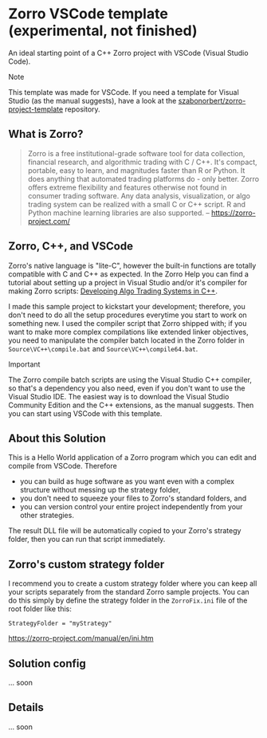 # Zorro VSCode template (experimental, not finished)
An ideal starting point of a C++ Zorro project with VSCode (Visual Studio Code).

> [!NOTE]
> This template was made for VSCode. If you need a template for Visual Studio (as the manual suggests), have a look at the [szabonorbert/zorro-project-template](https://github.com/szabonorbert/zorro-project-template) repository.</b>

## What is Zorro?
>Zorro is a free institutional-grade software tool for data collection, financial research, and algorithmic trading with C / C++.  It's compact, portable, easy to learn, and magnitudes faster than R or Python. It does anything that automated trading platforms do - only better. Zorro offers extreme flexibility and features otherwise not found in consumer trading software. Any data analysis, visualization, or algo trading system can be realized with a small C or C++ script. R and Python machine learning libraries are also supported. _–_ <https://zorro-project.com/>

## Zorro, C++, and VSCode
Zorro's native language is "lite-C", however the built-in functions are totally compatible with C and C++ as expected. In the Zorro Help you can find a tutorial about setting up a project in Visual Studio and/or it's compiler for making Zorro scripts: [Developing Algo Trading Systems in C++](https://zorro-project.com/manual/en/dlls.htm).

I made this sample project to kickstart your development; therefore, you don't need to do all the setup procedures everytime you start to work on something new. I used the compiler script that Zorro shipped with; if you want to make more complex compilations like extended linker objectives, you need to manipulate the compiler batch located in the Zorro folder in ```Source\VC++\compile.bat``` and ```Source\VC++\compile64.bat```.

> [!IMPORTANT]  
> The Zorro compile batch scripts are using the Visual Studio C++ compiler, so that's a dependency you also need, even if you don't want to use the Visual Studio IDE. The easiest way is to download the Visual Studio Community Edition and the C++ extensions, as the manual suggests. Then you can start using VSCode with this template.

## About this Solution

This is a Hello World application of a Zorro program which you can edit and compile from VSCode. Therefore

* you can build as huge software as you want even with a complex structure without messing up the strategy folder,
* you don't need to squeeze your files to Zorro's standard folders, and
* you can version control your entire project independently from your other strategies.

The result DLL file will be automatically copied to your Zorro's strategy folder, then you can run that script immediately.

## Zorro's custom strategy folder

I recommend you to create a custom strategy folder where you can keep all your scripts separately from the standard Zorro sample projects. You can do this simply by define the strategy folder in the `ZorroFix.ini` file of the root folder like this:
```
StrategyFolder = "myStrategy"
```
<https://zorro-project.com/manual/en/ini.htm>

## Solution config

... soon

## Details

... soon
